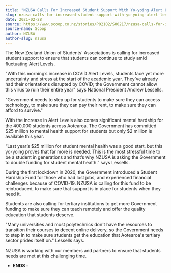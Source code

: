 ```yaml
---
title: "NZUSA Calls For Increased Student Support With Yo-yoing Alert Levels"
slug: nzusa-calls-for-increased-student-support-with-yo-yoing-alert-levels
date: 2021-02-28
source: https://www.scoop.co.nz/stories/PO2102/S00217/nzusa-calls-for-increased-student-support-with-yo-yoing-alert-levels.htm
source-name: Scoop
author: NZUSA
author-slug: nzusa
---
```


<p>The New Zealand Union of Students' Associations is
calling for increased student support to ensure that
students can continue to study amid fluctuating Alert
Levels.</p>

<p>"With this morning’s increase in COVID Alert
Levels, students face yet more uncertainty and stress at the
start of the academic year. They've already had their
orientations disrupted by COVID; the Government cannot allow
this virus to ruin their entire year" says National
President Andrew Lessells.</p>

<p>"Government needs to step
up for students to make sure they can access technology, to
make sure they can pay their rent, to make sure they can
afford to survive."</p>

<p>With the increase in Alert Levels
also comes significant mental hardship for the 400,000
students across Aotearoa. The Government has committed $25
million to mental health support for students but only $2
million is available this year.</p>

<p>“Last year’s $25
million for student mental health was a good start, but this
yo-yoing proves that far more is needed. This is the most
stressful time to be a student in generations and that’s
why NZUSA is asking the Government to double funding for
student mental health.” says Lessells.</p>

<p>During the
first lockdown in 2020, the Government introduced a Student
Hardship Fund for those who had lost jobs, and experienced
financial challenges because of COVID-19. NZUSA is calling
for this fund to be reintroduced, to make sure that support
is in place for students when they need it.</p>

<p>Students
are also calling for tertiary institutions to get more
Government funding to make sure they can teach remotely and
offer the quality education that students
deserve.</p>

<p>"Many universities and most polytechnics
don't have the resources to transition their courses to
decent online delivery, so the Government needs to step in
to make sure students get the education that Aotearoa's
tertiary sector prides itself on." Lessells
says.</p>

<p>NZUSA is working with our members and partners
to ensure that students needs are met at this challenging
time.</p><ul><li><strong>ENDS
–</strong></li></ul>
